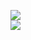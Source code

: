 [![](https://img.shields.io/badge/Made%20With-Github%20Spray-lightgrey.svg?style=for-the-badge&logo=github)](https://github.com/Annihil/github-spray#1859)  
[![](https://i.imgur.com/2DrTn0Z.gif)](https://github.com/Annihil/github-spray)
